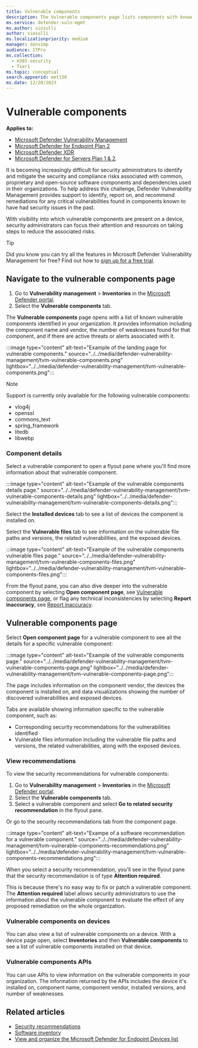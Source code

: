 ```yaml
---
title: Vulnerable components
description: The Vulnerable components page lists components with known critical vulnerabilities.
ms.service: defender-vuln-mgmt
ms.author: siosulli
author: siosulli
ms.localizationpriority: medium
manager: dansimp
audience: ITPro
ms.collection:
  - m365-security
  - Tier1
ms.topic: conceptual
search.appverid: met150
ms.date: 12/20/2023
---
```


# Vulnerable components

**Applies to:**

- [Microsoft Defender Vulnerability Management](https://go.microsoft.com/fwlink/?linkid=2229011)
- [Microsoft Defender for Endpoint Plan 2](https://go.microsoft.com/fwlink/?linkid=2154037)
- [Microsoft Defender XDR](https://go.microsoft.com/fwlink/?linkid=2118804)
- [Microsoft Defender for Servers Plan 1 & 2](/azure/defender-for-cloud/plan-defender-for-servers-select-plan).

It is becoming increasingly difficult for security administrators to identify and mitigate the security and compliance risks associated with common, proprietary and open-source software components and dependencies used in their organizations. To help address this challenge, Defender Vulnerability Management provides support to identify, report on, and recommend remediations for any critical vulnerabilities found in components known to have had security issues in the past.

With visibility into which vulnerable components are present on a device, security administrators can focus their attention and resources on taking steps to reduce the associated risks.

> [!TIP]
> Did you know you can try all the features in Microsoft Defender Vulnerability Management for free? Find out how to [sign up for a free trial](../defender-vulnerability-management/defender-vulnerability-management-trial.md).

## Navigate to the vulnerable components page

1. Go to **Vulnerability management** \> **Inventories** in the [Microsoft Defender portal](https://security.microsoft.com).
2. Select the **Vulnerable components** tab.

The **Vulnerable components** page opens with a list of known vulnerable components identified in your organization. It provides information including the component name and vendor, the number of weaknesses found for that component, and if there are active threats or alerts associated with it.

:::image type="content" alt-text="Example of the landing page for vulnerable components." source="../../media/defender-vulnerability-management/tvm-vulnerable-components.png" lightbox="../../media/defender-vulnerability-management/tvm-vulnerable-components.png":::

> [!NOTE]
> Support is currently only available for the following vulnerable components:
>
> - vlog4j
> - openssl
> - commons_text
> - spring_framework
> - litedb
> - libwebp

### Component details

Select a vulnerable component to open a flyout pane where you'll find more information about that vulnerable component.

:::image type="content" alt-text="Example of the vulnerable components details page." source="../../media/defender-vulnerability-management/tvm-vulnerable-components-details.png" lightbox="../../media/defender-vulnerability-management/tvm-vulnerable-components-details.png":::

Select the **Installed devices** tab to see a list of devices the component is installed on.

Select the **Vulnerable files** tab to see information on the vulnerable file paths and versions, the related vulnerabilities, and the exposed devices.

:::image type="content" alt-text="Example of the vulnerable components vulnerable files page." source="../../media/defender-vulnerability-management/tvm-vulnerable-components-files.png" lightbox="../../media/defender-vulnerability-management/tvm-vulnerable-components-files.png":::

From the flyout pane, you can also dive deeper into the vulnerable component by selecting **Open component page**, see [Vulnerable components page](#vulnerable-components-page), or flag any technical inconsistencies by selecting **Report inaccuracy**, see [Report inaccuracy](./tvm-software-inventory.md#report-inaccuracy).

## Vulnerable components page

Select **Open component page** for a vulnerable component to see all the details for a specific vulnerable component:

:::image type="content" alt-text="Example of the vulnerable components page." source="../../media/defender-vulnerability-management/tvm-vulnerable-components-page.png" lightbox="../../media/defender-vulnerability-management/tvm-vulnerable-components-page.png":::

The page includes information on the component vendor, the devices the component is installed on, and data visualizations showing the number of discovered vulnerabilities and exposed devices.

Tabs are available showing information specific to the vulnerable component, such as:

- Corresponding security recommendations for the vulnerabilities identified
- Vulnerable files information including the vulnerable file paths and versions, the related vulnerabilities, along with the exposed devices.

### View recommendations

To view the security recommendations for vulnerable components:

1. Go to **Vulnerability management** \> **Inventories** in the [Microsoft Defender portal](https://security.microsoft.com).
2. Select the **Vulnerable components** tab.
3. Select a vulnerable component and select **Go to related security recommendation** in the flyout pane.

Or go to the security recommendations tab from the component page.

:::image type="content" alt-text="Exampe of a software recommendation for a vulnerable component." source="../../media/defender-vulnerability-management/tvm-vulnerable-components-recommendations.png" lightbox="../../media/defender-vulnerability-management/tvm-vulnerable-components-recommendations.png":::

When you select a security recommendation, you'll see in the flyout pane that the security recommendation is of type **Attention required**.

This is because there's no easy way to fix or patch a vulnerable component. The **Attention required** label allows security administrators to use the information about the vulnerable component to evaluate the effect of any proposed remediation on the whole organization.

### Vulnerable components on devices

You can also view a list of vulnerable components on a device. With a device page open, select **Inventories** and then **Vulnerable components** to see a list of vulnerable components installed on that device.

### Vulnerable components APIs

You can use APIs to view information on the vulnerable components in your organization. The information returned by the APIs includes the device it's installed on, component name, component vendor, installed versions, and number of weaknesses.

## Related articles

- [Security recommendations](tvm-security-recommendation.md)
- [Software inventory](tvm-software-inventory.md)
- [View and organize the Microsoft Defender for Endpoint Devices list](../defender-endpoint/machines-view-overview.md)
